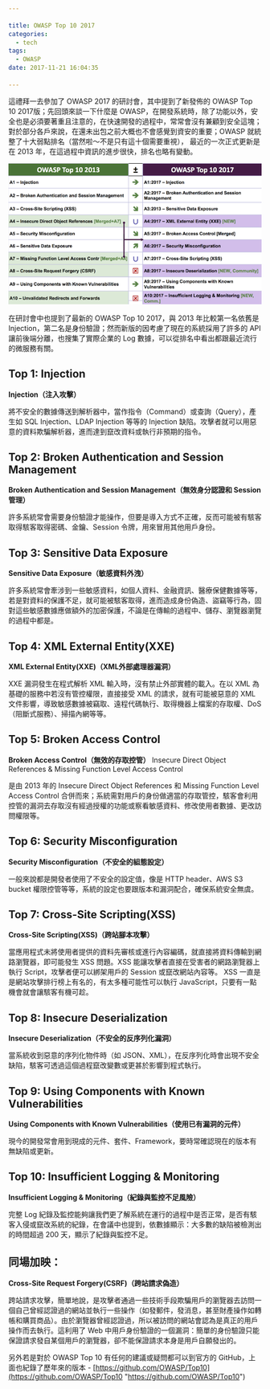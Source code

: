 ```yaml
---

title: OWASP Top 10 2017
categories: 
  - tech
tags:
  - OWASP
date: 2017-11-21 16:04:35

---
```


這禮拜一去參加了 OWASP 2017 的研討會，其中提到了新發佈的 OWASP Top 10 2017版；先回頭來談一下什麼是 OWASP，在開發系統時，除了功能以外，安全也是必須要著重且注意的，在快速開發的過程中，常常會沒有兼顧到安全這塊；對於部分各戶來說，在還未出包之前大概也不會感覺到資安的重要；OWASP 就統整了十大弱點排名（當然啦～不是只有這十個需要重視）， 最近的一次正式更新是在 2013 年，在這過程中資訊的進步很快，排名也略有變動。

![OWASP Top 10](OWASP_Top_10_2013_with_2017_800x446.png)

在研討會中也提到了最新的 OWASP Top 10 2017，與 2013 年比較第一名依舊是 Injection，第二名是身份驗證；然而新版的因考慮了現在的系統採用了許多的 API 讓前後端分離，也搜集了實際企業的 Log 數據，可以從排名中看出都跟最近流行的微服務有關。

<!-- more -->

## Top 1: Injection ##
**Injection（注入攻擊）**

將不安全的數據傳送到解析器中，當作指令（Command）或查詢（Query），產生如 SQL Injection、LDAP Injection 等等的 Injection 缺陷。攻擊者就可以用惡意的資料欺騙解析器，進而達到竄改資料或執行非預期的指令。

## Top 2: Broken Authentication and Session Management ##
**Broken Authentication and Session Management（無效身分認證和 Session 管理）**

許多系統常會需要身份驗證才能操作，但要是導入方式不正確，反而可能被有駭客取得駭客取得密碼、金鑰、Session 令牌，用來冒用其他用戶身份。

## Top 3: Sensitive Data Exposure ##
**Sensitive Data Exposure（敏感資料外洩）**

許多系統常會牽涉到一些敏感資料，如個人資料、金融資訊、醫療保健數據等等，若是對資料的保護不足，就可能被駭客取得，進而造成身份偽造、盜竊等行為，固對這些敏感數據應做額外的加密保護，不論是在傳輸的過程中、儲存、瀏覽器瀏覽的過程中都是。

## Top 4: XML External Entity(XXE) ##
**XML External Entity(XXE)（XML外部處理器漏洞）**

XXE 漏洞發生在程式解析 XML 輸入時，沒有禁止外部實體的載入。在以 XML 為基礎的服務中若沒有管控權限，直接接受 XML 的請求，就有可能被惡意的 XML 文件影響，導致敏感數據被竊取、遠程代碼執行、取得機器上檔案的存取權、DoS（阻斷式服務）、掃描內網等等。

## Top 5: Broken Access Control ##
**Broken Access Control（無效的存取控管）**
Insecure Direct Object References & Missing Function Level Access Control

是由 2013 年的 Insecure Direct Object References 和 Missing Function Level Access Control 合併而來；系統需對用戶的身份做適當的存取管控，駭客會利用控管的漏洞去存取沒有經過授權的功能或察看敏感資料、修改使用者數據、更改訪問權限等。

## Top 6: Security Misconfiguration ##
**Security Misconfiguration（不安全的組態設定）**

一般來說都是開發者使用了不安全的設定值，像是 HTTP  header、AWS S3 bucket 權限控管等等，系統的設定也要跟版本和漏洞配合，確保系統安全無虞。

## Top 7: Cross-Site Scripting(XSS) ##
**Cross-Site Scripting(XSS)（跨站腳本攻擊）**

當應用程式未將使用者提供的資料先審核或進行內容編碼，就直接將資料傳輸到網路瀏覽器，即可能發生 XSS 問題。XSS 能讓攻擊者直接在受害者的網路瀏覽器上執行 Script，攻擊者便可以綁架用戶的 Session 或竄改網站內容等。
XSS 一直是是網站攻擊排行榜上有名的，有太多種可能性可以執行 JavaScript，只要有一點機會就會讓駭客有機可趁。

## Top 8: Insecure Deserialization ##
**Insecure Deserialization（不安全的反序列化漏洞）**

當系統收到惡意的序列化物件時（如 JSON、XML），在反序列化時會出現不安全缺陷，駭客可透過這個過程竄改變數或更甚於影響到程式執行。

## Top 9: Using Components with Known Vulnerabilities ##
**Using Components with Known Vulnerabilities（使用已有漏洞的元件）**

現今的開發常會用到現成的元件、套件、Framework，要時常確認現在的版本有無缺陷或更新。

## Top 10: Insufficient Logging & Monitoring ##
**Insufficient Logging & Monitoring（紀錄與監控不足風險）**

完整 Log 紀錄及監控能夠讓我們更了解系統在運行的過程中是否正常，是否有駭客入侵或竄改系統的紀錄，在會議中也提到，依數據顯示：大多數的缺陷被檢測出的時間超過 200 天，顯示了紀錄與監控不足。

## 同場加映： ##
**Cross-Site Request Forgery(CSRF)（跨站請求偽造）**

跨站請求攻擊，簡單地說，是攻擊者通過一些技術手段欺騙用戶的瀏覽器去訪問一個自己曾經認證過的網站並執行一些操作（如發郵件，發消息，甚至財產操作如轉帳和購買商品）。由於瀏覽器曾經認證過，所以被訪問的網站會認為是真正的用戶操作而去執行。這利用了 Web 中用戶身份驗證的一個漏洞：簡單的身份驗證只能保證請求發自某個用戶的瀏覽器，卻不能保證請求本身是用戶自願發出的。


另外若是對於 OWASP Top 10 有任何的建議或疑問都可以到官方的 GitHub，上面也紀錄了歷年來的版本 - [https://github.com/OWASP/Top10](https://github.com/OWASP/Top10 "https://github.com/OWASP/Top10")


